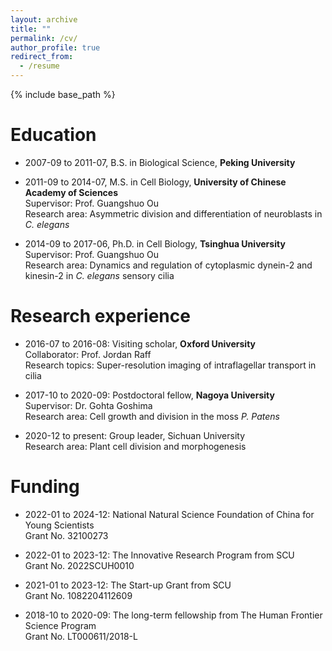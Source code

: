 ```yaml
---
layout: archive
title: ""
permalink: /cv/
author_profile: true
redirect_from:
  - /resume
---
```


{% include base_path %}

Education
======
* 2007-09 to 2011-07, B.S. in Biological Science, <b>Peking University</b>

* 2011-09 to 2014-07, M.S. in Cell Biology, <b>University of Chinese Academy of Sciences </b><br>
  Supervisor: Prof. Guangshuo Ou <br>
  Research area: Asymmetric division and differentiation of neuroblasts in <I>C. elegans</i>

* 2014-09 to 2017-06, Ph.D. in Cell Biology, <b>Tsinghua University</b> <br>
  Supervisor: Prof. Guangshuo Ou <br>
  Research area: Dynamics and regulation of cytoplasmic dynein-2 and kinesin-2 in <I>C. elegans</i> sensory cilia

Research experience
======
* 2016-07 to 2016-08: Visiting scholar, <b>Oxford University</b> <br>
  Collaborator: Prof. Jordan Raff <br>
  Research topics: Super-resolution imaging of intraflagellar transport in cilia

* 2017-10 to 2020-09: Postdoctoral fellow, <b>Nagoya University</b> <br>
  Supervisor: Dr. Gohta Goshima <br>
  Research area: Cell growth and division in the moss <i>P. Patens</i>

* 2020-12 to present: Group leader, Sichuan University <br>
  Research area: Plant cell division and morphogenesis 

Funding
======
* 2022-01 to 2024-12: National Natural Science Foundation of China for Young Scientists <br>
  Grant No. 32100273

* 2022-01 to 2023-12: The Innovative Research Program from SCU <br>
  Grant No. 2022SCUH0010

* 2021-01 to 2023-12: The Start-up Grant from SCU <br>
  Grant No. 1082204112609

* 2018-10 to 2020-09: The long-term fellowship from The Human Frontier Science Program <br>
  Grant No. LT000611/2018-L


  

